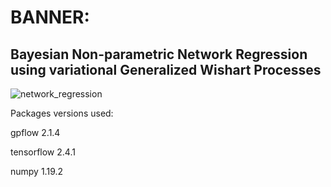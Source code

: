 # BANNER: 
## Bayesian Non-parametric Network Regression using variational Generalized Wishart Processes

![network_regression](https://user-images.githubusercontent.com/39411160/107499592-6db7e700-6b95-11eb-8acd-21979d91c82f.png)


Packages versions used:

gpflow 2.1.4

tensorflow 2.4.1

numpy 1.19.2


